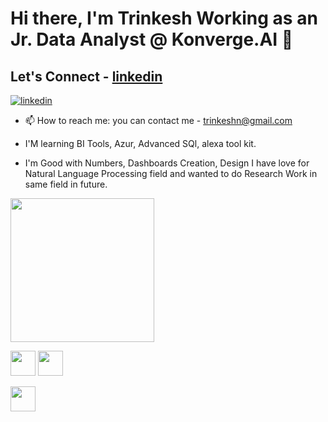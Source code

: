 # Hi there, I'm Trinkesh Working as an Jr. Data Analyst @ Konverge.AI 👋

## Let's Connect - [linkedin](https://www.linkedin.com/in/trinkesh-nimsarkar-8165791b0/)

[![linkedin](https://content.linkedin.com/content/dam/me/business/en-us/amp/brand-site/v2/bg/LI-Logo.svg.original.svg)](https://www.linkedin.com/in/trinkesh-nimsarkar-8165791b0/)

- 📫 How to reach me: you can contact me - trinkeshn@gmail.com 

- I'M learning BI Tools, Azur, Advanced SQl, alexa tool kit.

- I'm Good with Numbers, Dashboards Creation, Design I have love for Natural Language Processing field and wanted to do Research Work in same field in future.



<img align='center' src="https://i.pinimg.com/564x/f9/55/3e/f9553e3ccadbc4ca847b12cd2b8cef2d.jpg" width="230" />

<a href="https://www.linkedin.com/in/trinkesh-nimsarkar-8165791b0/"><img src="https://github.com/ashutosh1919/ashutosh1919/blob/master/logos/linkedin.png" width="40" /></a>
<a href="https://www.youtube.com/channel/UCO7pDnW7IDxFigi34vg5jhw"><img src="https://github.com/ashutosh1919/ashutosh1919/blob/master/logos/youtube-logo.png" width="40" /></a>

<a href="https://twitter.com/Trinkeshpn"><img src="https://github.com/ashutosh1919/ashutosh1919/blob/master/logos/twitter.png" width="40" /></a>
